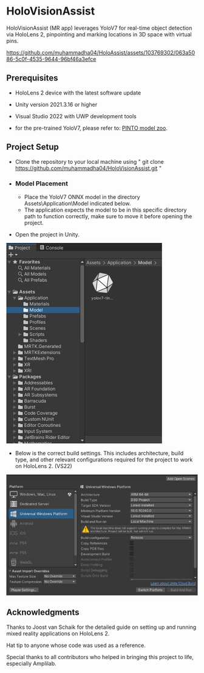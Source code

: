 # HoloVisionAssist
HoloVisionAssist (MR app) leverages YoloV7 for real-time object detection via HoloLens 2, pinpointing and marking locations in 3D space with virtual pins.

https://github.com/muhammadha04/HoloAssist/assets/103769302/063a5086-5c0f-4535-9644-96bf46a3efce


## Prerequisites
+ HoloLens 2 device with the latest software update

+ Unity version 2021.3.16 or higher

+ Visual Studio 2022 with UWP development tools

+ for the pre-trained YoloV7, please refer to: [PINTO model zoo](https://github.com/PINTO0309/PINTO_model_zoo).




## Project Setup
+ Clone the repository to your local machine using " git clone https://github.com/muhammadha04/HoloVisionAssist.git "
+ ### Model Placement

  +  Place the YoloV7 ONNX model in the directory Assets\Application\Model indicated below.

  -   The application expects the model to be in this specific directory path to function correctly, make sure to move it before opening the project.

+ Open the project in Unity.
  
![image](https://github.com/muhammadha04/HoloAssist/blob/master/Screenshot_3.png)

+ Below is the correct build settings. This includes architecture, build type, and other relevant configurations required for the project to work on HoloLens 2. (VS22)

![image](https://github.com/muhammadha04/HoloAssist/blob/master/Screenshot_2.png)




## Acknowledgments
Thanks to Joost van Schaik for the detailed guide on setting up and running mixed reality applications on HoloLens 2.

Hat tip to anyone whose code was used as a reference.

Special thanks to all contributors who helped in bringing this project to life, especially Amplilab.
